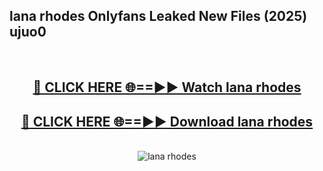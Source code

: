 <h2>lana rhodes Onlyfans Leaked New Files (2025) ujuo0</h2>
<br>
<div align="center">
<h2><a href="https://mediafiles.top/lana_rhodes&ref=git" rel="nofollow">🔴 CLICK HERE 🌐==►► Watch lana rhodes</a></h2>
<h2><a href="https://mediafiles.top/lana_rhodes&ref=git" rel="nofollow">🔴 CLICK HERE 🌐==►► Download lana rhodes</a></h2>
<br>
<a href="https://mediafiles.top/lana_rhodes&ref=git" rel="nofollow" data-target="animated-image.originalLink"><img src="https://i.ibb.co.com/xMMVF88/686577567.gif" alt="lana rhodes" style="max-width: 100%; display: inline-block;" data-target="animated-image.originalImage"></a>
</div>
<br>
<br>